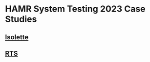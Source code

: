 # HAMR System Testing 2023 Case Studies


## [Isolette](isolette/readme.md)


## [RTS](rts/readme.md)

